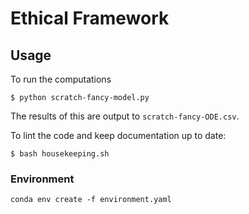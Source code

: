 # Ethical Framework

## Usage

To run the computations

```
$ python scratch-fancy-model.py
```

The results of this are output to `scratch-fancy-ODE.csv`.

To lint the code and keep documentation up to date:

```
$ bash housekeeping.sh
```

### Environment

```
conda env create -f environment.yaml
```
